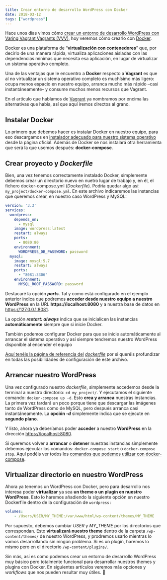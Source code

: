 ```yaml
---
title: Crear entorno de desarrollo WordPress con Docker
date: 2018-03-12
tags: ["wordpress"]
---
```


Hace unos días vimos cómo [crear un entorno de desarrollo WordPress con Varing Vagrant Vagrants (VVV)](/articles/crear-entorno-de-desarrollo-wordpress-con-varing-vagrant-vagrants/), hoy veremos cómo crearlo con [Docker](https://www.docker.com).

Docker es una plataforma de “**virtualización con contenedores**” que, por decirlo de una manera rápida, virtualiza aplicaciones aisladas con las dependencias mínimas que necesita esa aplicación, en lugar de virtualizar un sistema operativo completo.

Una de las ventajas que le encuentro a **Docker** respecto a **Vagrant** es que al no virtualizar un sistema operativo completo es muchísimo más ligero: ocupa menos espacio en nuestro equipo, arranca mucho más rápido –casi instantáneamente– y consume muchos menos recursos que Vagrant.

En el artículo que hablamos de [Vagrant](/articles/crear-entorno-de-desarrollo-wordpress-con-varing-vagrant-vagrants/) ya nombramos por encima las alternativas que había, así que aquí iremos directos al grano.

## Instalar Docker

Lo primero que debemos hacer es instalar Docker en nuestro equipo, para eso descargamos en [instalador adecuado para nuestro sistema operativo](https://docs.docker.com/install/) desde la página oficial. Además de Docker se nos instalará otra herramienta que será la que usemos después: **docker-compose**.

## Crear proyecto y _Dockerfile_

Bien, una vez tenemos correctamente instalado Docker, simplemente debemos crear un directorio nuevo en nuetro lugar de trabajo y, en él, el fichero docker-compose.yml (_Dockerfile_). Podría quedar algo así: `my_project/docker-compose.yml`. En este archivo indicaremos las instancias que queremos crear, en nuestro caso WordPress y MySQL:

```yaml
version: '3.3'
services:
  wordpress:
    depends_on:
      - mysql
    image: wordpress:latest
    restart: always
    ports:
      - 8080:80
    environment:
      WORDPRESS_DB_PASSWORD: password
  mysql:
    image: mysql:5.7
    restart: always
    ports:
      - "8081:3306"
    environment:
      MYSQL_ROOT_PASSWORD: password
```

Destacaré la opción **_ports_**. Tal y como está configurado en el ejemplo anterior indica que podremos **acceder desde nuestro equipo a nuestro WordPress** en la URL **https://localhost:8080** y a nuestra base de datos en https://127.0.0.1:8081.

La opción **_restart: always_** indica que se inicialicen las instancias **automáticamente** siempre que si inicie Docker.

También podemos configurar Docker para que se inicie automáticamente al arrancar el sistema operativo y así siempre tendremos nuestro WordPress disponible al encender el equipo

[Aquí tenéis la página de referencia del](https://docs.docker.com/compose/compose-file/) _[dockerfile](https://docs.docker.com/compose/compose-file/)_ por si queréis profundizar en todas las posibilidades de configuración de este archivo.

## Arrancar nuestro WordPress

Una vez configurado nuestro _dockerfile_, simplemente accedemos desde la terminal a nuestro directorio: `cd my_project/`. Y ejecutamos el siguiente comando: `docker-compose up -d`. Esto **crea y arranca** nuestras instancias. La primera vez tardará un poco porque tiene que descargar las imágenes tanto de WordPress como de MySQL, pero después arranca casi instantáneamente. La **opción _-d_** simplemente indica que se ejecute en **segundo plano**.

Y listo, ahora ya deberíamos poder **acceder** a nuestro **WordPress** en la dirección [https://localhost:8080](https://localhost:8080).

Si queremos volver a **arrancar** o **detener** nuestras instancias simplemente debemos ejecutar los comandos: `docker-compose start` o `docker-compose stop`. Aquí podéis ver todos los [comandos que podemos utilizar con docker-compose](https://docs.docker.com/compose/reference/overview/).

## Virtualizar directorio en nuestro WordPress

Ahora ya tenemos un WordPress con Docker, pero para desarrollo nos interesa poder **virtualizar** ya sea **un theme o un plugin en nuestro WordPress**. Esto lo haremos añadiendo la siguiente opción en nuestro Dockerfile dentro de la configuración de `wordpress:`

```yaml
volumes:
    - /Users/USER/MY_THEME:/var/www/html/wp-content/themes/MY_THEME
```

Por supuesto, debemos cambiar _USER_ y _MY_THEME_ por los directorios que correspondan. Esto **virtualizará nuestro theme** dentro de la carpeta `/wp-content/themes/` de nuestro WordPress, y prodremos usarlo mientras lo vamos desarrollando sin ningún problema. Si es un plugin, haremos lo mismo pero en el directorio `/wp-content/plugins/`.

Sin más, así es como podemos crear un entorno de desarrollo WordPress muy básico pero totalmente funcional para desarrollar nuestros themes y plugins con Docker. En siguientes artículos veremos más opciones y _workflows_ que nos pueden resultar muy útiles. 🙂
